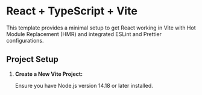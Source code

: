 # React + TypeScript + Vite

This template provides a minimal setup to get React working in Vite with Hot Module Replacement (HMR) and integrated ESLint and Prettier configurations.

## Project Setup

1. **Create a New Vite Project:**

   Ensure you have Node.js version 14.18 or later installed.